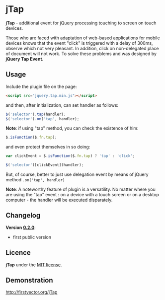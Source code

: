 jTap
=============

**jTap** - additional event for jQuery processing touching to screen on touch devices.

Those who are faced with adaptation of web-based applications for mobile devices knows that the event "click" 
is triggered with a delay of 300ms, observe which not very pleasant. In addition, click on non-delegated place of 
document will not work. To solve these problems and was designed by **jQuery Tap Event**.

Usage
-------

Include the plugin file on the page:
```html
<script src="jquery.tap.min.js"></script>
```
and then, after initialization, can set handler as follows:
```javascript
$('selector').tap(handler);
$('selector').on('tap', handler);
```

**Note**: if using "tap" method, you can check the existence of him:
```javascript
$.isFunction($.fn.tap);
```
and even protect themselves in so doing:
```javascript
var clickEvent = $.isFunction($.fn.tap) ? 'tap' : 'click';

$('selector')[clickEvent](handler);
```
But, of course, better to just use delegation event by means of jQuery method `.on('tap', handler)`

**Note**: A noteworthy feature of plugin is a versatility. No matter where you are using the "tap" event :
on a device with a touch screen or on a desktop computer - the handler will be executed disparately.

Changelog
-------
**Version [0.2.0](https://github.com/BR0kEN-/jTap/tree/v0.2.0)**:
- first public version

Licence
-------
**jTap** under the [MIT license](http://opensource.org/licenses/mit-license.html).

Demonstration
-------
http://firstvector.org/jTap
